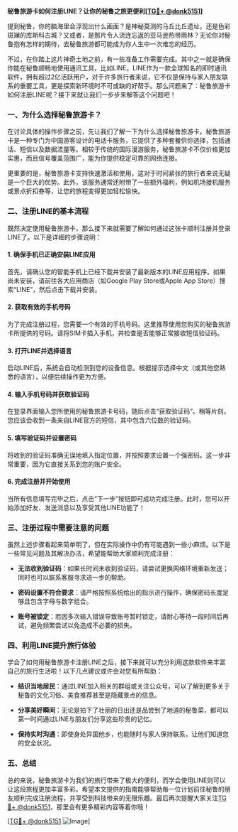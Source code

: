 **秘鲁旅游卡如何注册LINE？让你的秘鲁之旅更便利[[TG💪+ @donk5151](https://t.me/s/donk5151)]**

提到秘鲁，你的脑海里会浮现出什么画面？是神秘莫测的马丘比丘遗址，还是色彩斑斓的库斯科古城？又或者，是那片令人流连忘返的亚马逊热带雨林？无论你对秘鲁抱有怎样的期待，去秘鲁旅游都可能成为你人生中一次难忘的经历。

不过，在你踏上这片神奇土地之前，有一些准备工作需要完成。其中之一就是确保你能在秘鲁顺畅地使用通讯工具，比如LINE。LINE作为一款全球知名的即时通讯软件，拥有超过2亿活跃用户，对于许多旅行者来说，它不仅是保持与家人朋友联系的重要工具，更是探索新环境时不可或缺的好帮手。那么问题来了：秘鲁旅游卡如何注册LINE呢？接下来就让我们一步步来解答这个问题吧！

### 一、为什么选择秘鲁旅游卡？

在讨论具体的操作步骤之前，先让我们了解一下为什么选择秘鲁旅游卡。秘鲁旅游卡是一种专门为中国游客设计的电话卡服务，它提供了多种套餐供你选择，包括通话、短信以及数据流量等。相较于传统的国际漫游服务，秘鲁旅游卡不仅价格更加实惠，而且信号覆盖范围广，能为你提供稳定可靠的网络连接。

更重要的是，秘鲁旅游卡支持快速激活和使用，这对于时间紧张的旅行者来说无疑是一个巨大的优势。此外，该服务通常还附带了一些额外福利，例如机场接机服务或景点折扣券等，让您的旅程变得更加轻松愉快。

### 二、注册LINE的基本流程

既然决定使用秘鲁旅游卡，那么接下来就需要了解如何通过这张卡顺利注册并登录LINE了。以下是详细的步骤说明：

#### 1. 确保手机已正确安装LINE应用
首先，请确认您的智能手机上已经下载并安装了最新版本的LINE应用程序。如果尚未安装，请前往各大应用商店（如Google Play Store或Apple App Store）搜索“LINE”，然后点击下载并安装。

#### 2. 获取有效的手机号码
为了完成注册过程，您需要一个有效的手机号码。这里推荐使用您购买的秘鲁旅游卡所提供的号码。请将SIM卡插入手机，并检查是否能够正常接收短信验证码。

#### 3. 打开LINE并选择语言
启动LINE后，系统会自动检测到您的设备信息。根据提示选择中文（或其他您熟悉的语言），以便后续操作更为方便。

#### 4. 输入手机号码并获取验证码
在登录界面输入您所使用的秘鲁旅游卡号码，随后点击“获取验证码”。稍等片刻，您应该会收到一条来自LINE官方的短信，其中包含六位数的验证码。

#### 5. 填写验证码并设置密码
将收到的验证码准确无误地填入指定位置，并按照要求设置一个强密码。这一步非常重要，因为它直接关系到您的账户安全。

#### 6. 完成注册并开始使用
当所有信息填写完毕之后，点击“下一步”按钮即可成功完成注册。此时，您可以开始添加好友、发送消息以及享受其他LINE功能了！

### 三、注册过程中需要注意的问题

虽然上述步骤看起来简单明了，但在实际操作中仍有可能遇到一些小麻烦。以下是一些常见问题及其解决办法，希望能帮助大家顺利完成注册：

- **无法收到验证码**：如果长时间未收到验证码，请尝试更换网络环境重新发送；同时也可以联系客服寻求进一步的帮助。
  
- **密码设置不符合要求**：请严格按照系统给出的指示进行操作，确保密码长度足够且包含字母与数字组合。

- **账号被锁定**：若因多次输入错误导致账号暂时锁定，请耐心等待一段时间后再试，避免频繁尝试以免造成不必要的损失。

### 四、利用LINE提升旅行体验

学会了如何用秘鲁旅游卡注册LINE之后，接下来就可以充分利用这款软件来丰富自己的旅行生活啦！以下几点建议或许会对您有所帮助：

- **结识当地居民**：通过LINE加入相关的群组或关注公众号，可以了解到更多关于秘鲁的文化习俗、美食推荐甚至是隐藏景点的信息。
  
- **分享美好瞬间**：无论是拍下了壮丽的日出还是品尝到了地道的秘鲁菜，都可以第一时间通过LINE与朋友们分享这些珍贵的记忆。

- **保持实时沟通**：即使身处异国他乡，也能随时与家人保持联系，让他们知道您的安全状况。

### 五、总结

总的来说，秘鲁旅游卡为我们的旅行带来了极大的便利，而学会使用LINE则可以让这段旅程更加丰富多彩。希望本文提供的指南能够帮助每一位计划前往秘鲁的朋友顺利完成注册流程，并享受到科技带来的无限乐趣。最后再次提醒大家关注[TG💪+ @donk5151](https://t.me/s/donk5151)，那里会有更多精彩内容等着你哦！

[[TG💪+ @donk5151](https://t.me/s/donk5151) ![Image](https://i.postimg.cc/rwNCRYN7/Snipaste-2025-04-30-17-27-05.png)]